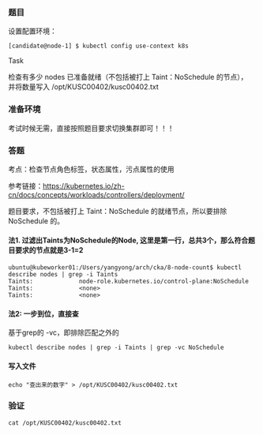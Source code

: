 ### 题目

设置配置环境：

    [candidate@node-1] $ kubectl config use-context k8s

Task

检查有多少 nodes 已准备就绪（不包括被打上 Taint：NoSchedule 的节点），     
并将数量写入 /opt/KUSC00402/kusc00402.txt

### 准备环境

考试时候无需，直接按照题目要求切换集群即可！！！

### 答题

考点：检查节点角色标签，状态属性，污点属性的使用

参考链接：https://kubernetes.io/zh-cn/docs/concepts/workloads/controllers/deployment/

题目要求，不包括被打上 Taint：NoSchedule 的就绪节点，所以要排除 NoSchedule 的。

#### 法1. 过滤出Taints为NoSchedule的Node, 这里是第一行，总共3个，那么符合题目要求的节点就是3-1=2

```
ubuntu@kubeworker01:/Users/yangyong/arch/cka/8-node-count$ kubectl describe nodes | grep -i Taints
Taints:             node-role.kubernetes.io/control-plane:NoSchedule
Taints:             <none>
Taints:             <none>
```

#### 法2: 一步到位，直接查

基于grep的 -vc，即排除匹配之外的

    kubectl describe nodes | grep -i Taints | grep -vc NoSchedule

#### 写入文件

    echo "查出来的数字" > /opt/KUSC00402/kusc00402.txt

### 验证

```
cat /opt/KUSC00402/kusc00402.txt
```